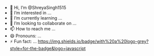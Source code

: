 - 👋 Hi, I’m @ShreyaSingh1515
- 👀 I’m interested in ...
- 🌱 I’m currently learning ...
- 💞️ I’m looking to collaborate on ...
- 📫 How to reach me ...
- 😄 Pronouns: ...
- ⚡ Fun fact: ...
https://img.shields.io/badge/with%20a%20logo-grey?style=for-the-badge&logo=javascript
<!---
ShreyaSingh1515/ShreyaSingh1515 is a ✨ special ✨ repository because its `README.md` (this file) appears on your GitHub profile.
You can click the Preview link to take a look at your changes.
--->
